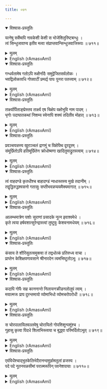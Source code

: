 ```yaml
---
title: ०७१

---
```

<div class="audioEmbed"  caption="सीतालक्ष्मी-वाचनम्" src="https://archive.org/download/nArAyaNIyam-shlokawise-audio/071/071_01.mp3"></div>
<details open><summary>विश्वास-प्रस्तुतिः</summary>

यत्नेषु सर्वेष्वपि नावकेशी केशी स भोजेशितुरिष्टबन्धुः ।  
त्वं सिन्धुजावाप्य इतीव मत्वा संप्राप्तवान्सिन्धुजवाजिरूपः ॥ ७११॥
</details>
<details><summary>मूलम्</summary>

यत्नेषु सर्वेष्वपि नावकेशी केशी स भोजेशितुरिष्टबन्धुः ।  
त्वं सिन्धुजावाप्य इतीव मत्वा संप्राप्तवान्सिन्धुजवाजिरूपः ॥ ७११॥
</details>





<details ><summary>English (rAmasvAmI)</summary>

A close friend of Kamsa, a demon by name Kesi, who had never suffered defeat in any enterprise, approached Thee in the guise of a horse born in the land of Sindhu (Sind), thinking, as it were, that Thou wert easily accessible to anyone born of the Sindhu (ocean), like Goddess Lakshmi.


</details>

<div class="audioEmbed"  caption="सीतालक्ष्मी-वाचनम्" src="https://archive.org/download/nArAyaNIyam-shlokawise-audio/071/071_02.mp3"></div>
<details open><summary>विश्वास-प्रस्तुतिः</summary>

गन्धर्वतामेष गतोऽपि रूक्षैर्नादैः समुद्वेजितसर्वलोकः ।  
भवद्विलोकावधि गोपवाटीं प्रमर्द्य पापः पुनरा पतत्त्वाम् ॥ ७१२॥
</details>
<details><summary>मूलम्</summary>

गन्धर्वतामेष गतोऽपि रूक्षैर्नादैः समुद्वेजितसर्वलोकः ।  
भवद्विलोकावधि गोपवाटीं प्रमर्द्य पापः पुनरा पतत्त्वाम् ॥ ७१२॥
</details>





<details ><summary>English (rAmasvAmI)</summary>

That wicked demon, though appearing in the form of a Gandharva (celestial musician) and also horse, made frightening noises and damaged the hamlets of the Gopas, until he saw Thee, and then, charged at Thee.


</details>

<div class="audioEmbed"  caption="सीतालक्ष्मी-वाचनम्" src="https://archive.org/download/nArAyaNIyam-shlokawise-audio/071/071_03.mp3"></div>
<details open><summary>विश्वास-प्रस्तुतिः</summary>

तार्क्ष्यार्पिताङ्घ्रेस्तव तार्क्ष्य एष चिक्षेप वक्षोभुवि नाम पादम् ।  
भृगोः पदाघातकथां निशम्य स्वेनापि शक्यं तदितीव मोहात् ॥ ७१३॥
</details>
<details><summary>मूलम्</summary>

तार्क्ष्यार्पिताङ्घ्रेस्तव तार्क्ष्य एष चिक्षेप वक्षोभुवि नाम पादम् ।  
भृगोः पदाघातकथां निशम्य स्वेनापि शक्यं तदितीव मोहात् ॥ ७१३॥
</details>





<details ><summary>English (rAmasvAmI)</summary>

That demon in the guise of Tharkshya, (horse) kicked on the chest, Thee, whose feet were placed on Tharkshya (Garuda), Thy vehicle. Perhaps having heard of the episode of Sage Bhrigu kicking Thee on the chest, he thought he too could do so with impunity.


</details>

<div class="audioEmbed"  caption="सीतालक्ष्मी-वाचनम्" src="https://archive.org/download/nArAyaNIyam-shlokawise-audio/071/071_04.mp3"></div>
<details open><summary>विश्वास-प्रस्तुतिः</summary>

प्रवञ्चयन्नस्य खुराञ्चलं द्रागमुं च विक्षेपिथ दूरदूरम् ।  
संमूर्छितोऽपि हतिमूर्छितेन क्रोधोष्मणा खादितुमाद्रुतस्त्वाम् ॥ ७१४॥
</details>
<details><summary>मूलम्</summary>

प्रवञ्चयन्नस्य खुराञ्चलं द्रागमुं च विक्षेपिथ दूरदूरम् ।  
संमूर्छितोऽपि हतिमूर्छितेन क्रोधोष्मणा खादितुमाद्रुतस्त्वाम् ॥ ७१४॥
</details>





<details ><summary>English (rAmasvAmI)</summary>

Evading his kick, Thou didst immediately hurl him to a great distance. Though rendered unconscious for a moment, he soon rushed at Thee with increased rage, to eat Thee.


</details>

<div class="audioEmbed"  caption="सीतालक्ष्मी-वाचनम्" src="https://archive.org/download/nArAyaNIyam-shlokawise-audio/071/071_05.mp3"></div>
<details open><summary>विश्वास-प्रस्तुतिः</summary>

त्वं वाहदण्डे कृतधीश्च बाहादण्डं न्यधास्तस्य मुखे तदानीम् ।  
तद्वृद्धिरुद्धश्वसनो गतासुः सप्तीभवन्नप्ययमैक्यमागात् ॥ ७१५॥
</details>
<details><summary>मूलम्</summary>

त्वं वाहदण्डे कृतधीश्च बाहादण्डं न्यधास्तस्य मुखे तदानीम् ।  
तद्वृद्धिरुद्धश्वसनो गतासुः सप्तीभवन्नप्ययमैक्यमागात् ॥ ७१५॥
</details>





<details ><summary>English (rAmasvAmI)</summary>

Having decided to punish him, Thou didst thrust Thy arm, sturdy as a club, into that horse's mouth, where it grew to an immense size, obstructing his breath, and choked him to death. Though he was only a horse (Sapthi, which also means 'seven'), he attained oneness with Thee (liberation).


</details>

<div class="audioEmbed"  caption="सीतालक्ष्मी-वाचनम्" src="https://archive.org/download/nArAyaNIyam-shlokawise-audio/071/071_06.mp3"></div>
<details open><summary>विश्वास-प्रस्तुतिः</summary>

आलम्भमात्रेण पशोः सुराणां प्रसादके नूत्न इवाश्वमेधे ।  
कृते त्वया हर्षवशात्सुरेन्द्रास्त्वां तुष्टुवुः केशवनामधेयम् ॥ ७१६॥
</details>
<details><summary>मूलम्</summary>

आलम्भमात्रेण पशोः सुराणां प्रसादके नूत्न इवाश्वमेधे ।  
कृते त्वया हर्षवशात्सुरेन्द्रास्त्वां तुष्टुवुः केशवनामधेयम् ॥ ७१६॥
</details>





<details ><summary>English (rAmasvAmI)</summary>

By killing that horse (the sacrificial animal in the Aswamedha Yajna), Thou didst perform a new kind of Aswamedha (shorn of its rituals). The celestials, in their delight at Thy deed, praised Thee by Thy new appellation, "Kesava" (slayer of Kesi).


</details>

<div class="audioEmbed"  caption="सीतालक्ष्मी-वाचनम्" src="https://archive.org/download/nArAyaNIyam-shlokawise-audio/071/071_07.mp3"></div>
<details open><summary>विश्वास-प्रस्तुतिः</summary>

कंसाय ते शौरिसुतत्वमुक्त्वा तं तद्वधोत्कं प्रतिरुध्य वाचा ।  
प्राप्तेन केशिक्षपणावसाने श्रीनारदेन त्वमभिष्टुतोऽभूः ॥ ७१७॥
</details>
<details><summary>मूलम्</summary>

कंसाय ते शौरिसुतत्वमुक्त्वा तं तद्वधोत्कं प्रतिरुध्य वाचा ।  
प्राप्तेन केशिक्षपणावसाने श्रीनारदेन त्वमभिष्टुतोऽभूः ॥ ७१७॥
</details>





<details ><summary>English (rAmasvAmI)</summary>

Narada, who had dissuaded Kamsa when he was on the point of killing Vasudeva on his being apprised (by Narada) that Thou wert Vasudeva's son, came to Gokula soon after the killing of Kesi, and extolled Thee.


</details>

<div class="audioEmbed"  caption="सीतालक्ष्मी-वाचनम्" src="https://archive.org/download/nArAyaNIyam-shlokawise-audio/071/071_08.mp3"></div>
<details open><summary>विश्वास-प्रस्तुतिः</summary>

कदापि गोपैः सह काननान्ते निलायनक्रीडनलोलुपं त्वाम् ।  
मयात्मजः प्राप दुरन्तमायो व्योमाभिधो व्योमचरोपरोधी ॥ ७१८॥
</details>
<details><summary>मूलम्</summary>

कदापि गोपैः सह काननान्ते निलायनक्रीडनलोलुपं त्वाम् ।  
मयात्मजः प्राप दुरन्तमायो व्योमाभिधो व्योमचरोपरोधी ॥ ७१८॥
</details>





<details ><summary>English (rAmasvAmI)</summary>

Once, when Thou wert playing the game of "hide-and-seek" with the Gopas in the forest, Vyoma, son of Maya (architect of Asuras), possessed of unlimited magical powers and an enemy of the celestials, approached Thee.


</details>

<div class="audioEmbed"  caption="सीतालक्ष्मी-वाचनम्" src="https://archive.org/download/nArAyaNIyam-shlokawise-audio/071/071_09.mp3"></div>
<details open><summary>विश्वास-प्रस्तुतिः</summary>

स चोरपालायितवल्लवेषु चोरायितो गोपशिशून्पशूंश्च ।  
गुहासु कृत्वा पिदधे शिलाभिस्त्वया च बुद्ध्वा परिमर्दितोऽभूत् ॥ ७१९॥
</details>
<details><summary>मूलम्</summary>

स चोरपालायितवल्लवेषु चोरायितो गोपशिशून्पशूंश्च ।  
गुहासु कृत्वा पिदधे शिलाभिस्त्वया च बुद्ध्वा परिमर्दितोऽभूत् ॥ ७१९॥
</details>





<details ><summary>English (rAmasvAmI)</summary>

Mingling with the Gopa boys, who had assumed (for the purpose of the game) the roles of thieves (some) and watchmen (some others), Vyoma, in the guise of a thief, confined some of the boys and cows in a cave, and blocked its entrance with rocks. Coming to know of this, Thou didst kill him.


</details>

<div class="audioEmbed"  caption="सीतालक्ष्मी-वाचनम्" src="https://archive.org/download/nArAyaNIyam-shlokawise-audio/071/071_10.mp3"></div>
<details open><summary>विश्वास-प्रस्तुतिः</summary>

एवंविधैश्चाद्भुतकेलिभेदैरानन्दमूर्छामतुलां व्रजस्य ।  
पदे पदे नूतनयन्नसीमां परात्मरूपिन् पवनेशपायाः ॥ ७११०॥
</details>
<details><summary>मूलम्</summary>

एवंविधैश्चाद्भुतकेलिभेदैरानन्दमूर्छामतुलां व्रजस्य ।  
पदे पदे नूतनयन्नसीमां परात्मरूपिन् पवनेशपायाः ॥ ७११०॥
</details>

<details ><summary>English (rAmasvAmI)</summary>

O Supreme Lord of Guruvayur, may Thou, who didst, every now and then, enhance the incomparable and unlimited joy of the people of Vraja by Thy manifold, marvellous, sportive exploits, deign to protect me.


</details>

